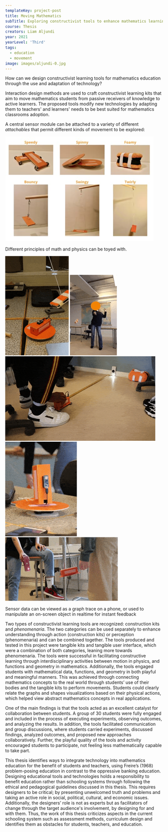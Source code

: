 ```yaml
---
templateKey: project-post
title: Moving Mathematics
subTitle: Exploring constructivist tools to enhance mathematics learning
course: Thesis
creators: Liam Aljundi
year: 2021
yearLevel: 'Third'
tags:
  - education
  - movement
image: images/aljundi-0.jpg
---
```



How can we design constructivist learning tools for mathematics education through the use and adaptation of technology? 

Interaction design methods are used to craft constructivist learning kits that aim to move mathematics students from passive receivers of knowledge to active learners. The proposed tools modify new technologies by adapting them to teachers' and learners' needs to be best suited for mathematics classrooms adoption.

A central sensor module can be attached to a variety of different _attachables_ that permit different kinds of movement to be explored:

![Attachables](images/aljundi-attachables.jpg)


Different principles of math and physics can be toyed with.

<ImageSet>

![Circular](images/aljundi-circular.gif)
![Circular](images/aljundi-circular2.gif)
![Linear](images/aljundi-linear.gif)
![Rotation](images/aljundi-rotation.gif)
![Oscillation](images/aljundi-oscillating.gif)

</ImageSet>

Sensor data can be viewed as a graph trace on a phone, or used to manipulate an on-screen object in realtime for instant feedback

<MauVideo id="0_bh8aq6ad" />

Two types of constructivist learning tools are recognized: construction kits and *phenomenaria*. The two categories can be used separately to enhance understanding through action (construction kits) or perception (phenomenaria) and can be combined together. The tools produced and tested in this project were tangible kits and tangible user interface, which were a combination of both categories, leaning more towards phenomenaria. The tools were successful in facilitating constructive learning through interdisciplinary activities between motion in physics, and functions and geometry in mathematics. Additionally, the tools engaged students with mathematical data, functions, and geometry in both playful and meaningful manners. This was achieved through connecting mathematics concepts to the real world through students’ use of their bodies and the tangible kits to perform movements. Students could clearly relate the graphs and shapes visualizations based on their physical actions, which helped view abstract mathematics concepts in real applications.

One of the main findings is that the tools acted as an excellent catalyst for collaboration between students. A group of 30 students were fully engaged and included in the process of executing experiments, observing outcomes, and analyzing the results. In addition, the tools facilitated communication and group discussions, where students carried experiments, discussed findings, analyzed outcomes, and proposed new approaches collaboratively. Further, the playful quality of the tools and activity encouraged students to participate, not feeling less mathematically capable to take part. 

This thesis identifies ways to integrate technology into mathematics education for the benefit of students and teachers, using Freire’s (1968) problem-posing education in contrast to the oppressive banking education. Designing educational tools and technologies holds a responsibility to benefit education rather than schooling systems through following the ethical and pedagogical guidelines discussed in this thesis. This requires designers to be critical; by presenting unwelcomed truth and problems and taking an active role in social, political, cultural, and economic issues. Additionally, the designers’ role is not as experts but as facilitators of change through the target audience's involvement, by designing for and with them. Thus, the work of this thesis criticizes aspects in the current schooling system such as assessment methods, curriculum design and identifies them as obstacles for students, teachers, and education.
